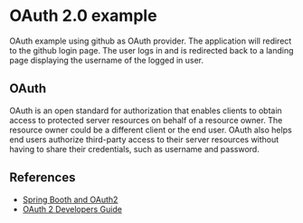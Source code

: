 # OAuth 2.0 example

OAuth example using github as OAuth provider.
The application will redirect to the github login page.
The user logs in and is redirected back to a landing page displaying the username of the logged in user.


## OAuth
OAuth is an open standard for authorization that enables clients to obtain access to protected server resources on behalf of a resource owner.
The resource owner could be a different client or the end user.
OAuth also helps end users authorize third-party access to their server resources without having to share their credentials, such as username and password.


## References
- [Spring Booth and OAuth2](https://spring.io/guides/tutorials/spring-boot-oauth2/)
- [OAuth 2 Developers Guide](http://projects.spring.io/spring-security-oauth/docs/oauth2.html)